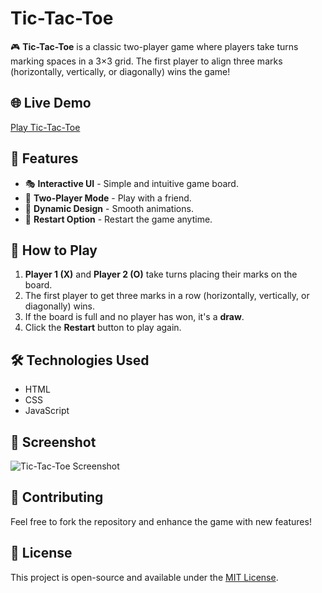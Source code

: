# Tic-Tac-Toe

🎮 **Tic-Tac-Toe** is a classic two-player game where players take turns marking spaces in a 3×3 grid. The first player to align three marks (horizontally, vertically, or diagonally) wins the game!

## 🌐 Live Demo
[Play Tic-Tac-Toe](https://ayonpaul8906.github.io/Tic-Tac-Toe/)

## 📌 Features
- 🎭 **Interactive UI** - Simple and intuitive game board.
- 👥 **Two-Player Mode** - Play with a friend.
- 🎨 **Dynamic Design** - Smooth animations.
- 🔄 **Restart Option** - Restart the game anytime.

## 🚀 How to Play
1. **Player 1 (X)** and **Player 2 (O)** take turns placing their marks on the board.
2. The first player to get three marks in a row (horizontally, vertically, or diagonally) wins.
3. If the board is full and no player has won, it's a **draw**.
4. Click the **Restart** button to play again.

## 🛠️ Technologies Used
- HTML
- CSS
- JavaScript

## 📸 Screenshot
![Tic-Tac-Toe Screenshot](https://via.placeholder.com/800x450.png?text=Tic-Tac-Toe+Game)

## 📩 Contributing
Feel free to fork the repository and enhance the game with new features!

## 📄 License
This project is open-source and available under the [MIT License](LICENSE).
